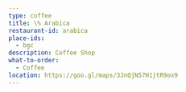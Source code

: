 ```yaml
---
type: coffee 
title: \% Arabica
restaurant-id: arabica 
place-ids:
  - bgc 
description: Coffee Shop
what-to-order:
  - Coffee
location: https://goo.gl/maps/3JnQjN57H1jtR9ox9
---
```

